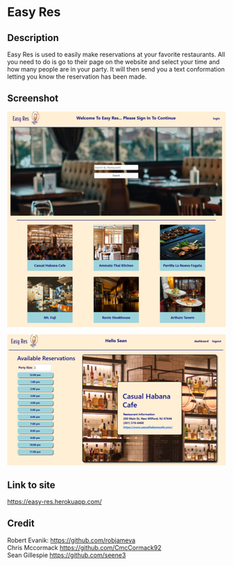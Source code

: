 # Easy Res

## Description
Easy Res is used to easily make reservations at your favorite restaurants. All you need to do is go to their page on the website and select your time and how many people are in your party. It will then send you a text conformation letting you know the reservation has been made. 

## Screenshot
![screenshot](public/images/Easy-res-screenshot.PNG)

![screenshot](public/images/easy-res-screenshot2.PNG)

## Link to site
https://easy-res.herokuapp.com/

## Credit
Robert Evanik: https://github.com/robjameva <br>
Chris Mccormack https://github.com/CmcCormack92 <br>
Sean Gillespie https://github.com/seene3
